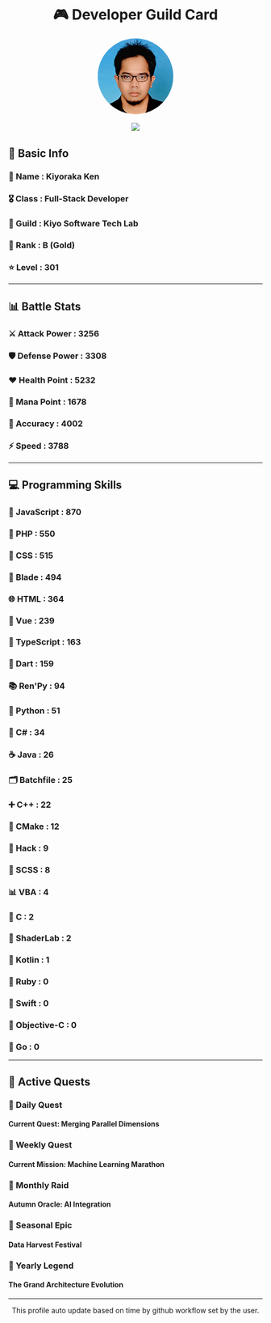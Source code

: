 <div align="center">

# 🎮 Developer Guild Card

<!-- Replace with your profile image -->
<img src="./assets/profile.png" width="150" height="150" style="border-radius: 50%"/>

![](https://komarev.com/ghpvc/?username=Kiyoraka&style=flat)
</div>

##  📌 Basic Info
### 👤 Name : Kiyoraka Ken
### 🎖️ Class : Full-Stack Developer
### 🎪 Guild : Kiyo Software Tech Lab 
### 🥇 Rank : B (Gold)
### ⭐ Level : 301

---
## 📊 Battle Stats

### ⚔️ Attack Power  : 3256 
### 🛡️ Defense Power : 3308 
### ❤️ Health Point  : 5232 
### 🔮 Mana Point    : 1678 
### 🎯 Accuracy      : 4002 
### ⚡ Speed         : 3788

---
## 💻 Programming Skills

### 📜 JavaScript : 870
### 🐘 PHP : 550
### 🎨 CSS : 515
### 🧷 Blade : 494
### 🌐 HTML : 364
### 💚 Vue : 239
### 🔷 TypeScript : 163
### 🎯 Dart : 159
### 📚 Ren'Py : 94
### 🐍 Python : 51
### 🎯 C# : 34
### ☕ Java : 26
### 🗂️ Batchfile : 25
### ➕ C++ : 22
### 🧱 CMake : 12
### 🧬 Hack : 9
### 🎨 SCSS : 8
### 📊 VBA : 4
### 🎯 C : 2
### 📄 ShaderLab : 2
### 🔰 Kotlin : 1
### 💎 Ruby : 0
### 📱 Swift : 0
### 🍎 Objective-C : 0
### 🐹 Go : 0

---
## 📜 Active Quests

### 🌅 Daily Quest

#### Current Quest: Merging Parallel Dimensions

### 📅 Weekly Quest
#### Current Mission: Machine Learning Marathon

### 🌙 Monthly Raid
#### Autumn Oracle: AI Integration

### 🌠 Seasonal Epic
#### Data Harvest Festival

### 👑 Yearly Legend
#### The Grand Architecture Evolution

---
<div align="center">
  This profile auto update based on time by github workflow set by the user.
</div>